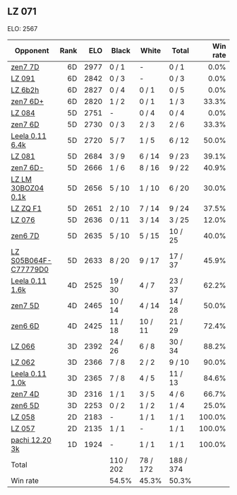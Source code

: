 ## LZ 071 ##

ELO: 2567

Opponent | Rank | ELO | Black | White | Total | Win rate
---------|-----:|----:|-------|-------|-------|-------:
[zen7 7D](zen7%207D.md) | 6D | 2977 | 0 / 1 | - | 0 / 1 | 0.0%
[LZ 091](LZ%20091.md) | 6D | 2842 | 0 / 3 | - | 0 / 3 | 0.0%
[LZ 6b2h](LZ%206b2h.md) | 6D | 2827 | 0 / 4 | 0 / 1 | 0 / 5 | 0.0%
[zen7 6D+](zen7%206D+.md) | 6D | 2820 | 1 / 2 | 0 / 1 | 1 / 3 | 33.3%
[LZ 084](LZ%20084.md) | 5D | 2751 | - | 0 / 4 | 0 / 4 | 0.0%
[zen7 6D](zen7%206D.md) | 5D | 2730 | 0 / 3 | 2 / 3 | 2 / 6 | 33.3%
[Leela 0.11 6.4k](Leela%200.11%206.4k.md) | 5D | 2720 | 5 / 7 | 1 / 5 | 6 / 12 | 50.0%
[LZ 081](LZ%20081.md) | 5D | 2684 | 3 / 9 | 6 / 14 | 9 / 23 | 39.1%
[zen7 6D-](zen7%206D-.md) | 5D | 2666 | 1 / 6 | 8 / 16 | 9 / 22 | 40.9%
[LZ LM 30BOZ04 0.1k](LZ%20LM%2030BOZ04%200.1k.md) | 5D | 2656 | 5 / 10 | 1 / 10 | 6 / 20 | 30.0%
[LZ ZQ F1](LZ%20ZQ%20F1.md) | 5D | 2651 | 2 / 10 | 7 / 14 | 9 / 24 | 37.5%
[LZ 076](LZ%20076.md) | 5D | 2636 | 0 / 11 | 3 / 14 | 3 / 25 | 12.0%
[zen6 7D](zen6%207D.md) | 5D | 2635 | 5 / 10 | 5 / 15 | 10 / 25 | 40.0%
[LZ S05B064F-C77779D0](LZ%20S05B064F-C77779D0.md) | 5D | 2633 | 8 / 20 | 9 / 17 | 17 / 37 | 45.9%
[Leela 0.11 1.6k](Leela%200.11%201.6k.md) | 4D | 2525 | 19 / 30 | 4 / 7 | 23 / 37 | 62.2%
[zen7 5D](zen7%205D.md) | 4D | 2465 | 10 / 14 | 4 / 14 | 14 / 28 | 50.0%
[zen6 6D](zen6%206D.md) | 4D | 2425 | 11 / 18 | 10 / 11 | 21 / 29 | 72.4%
[LZ 066](LZ%20066.md) | 3D | 2392 | 24 / 26 | 6 / 8 | 30 / 34 | 88.2%
[LZ 062](LZ%20062.md) | 3D | 2366 | 7 / 8 | 2 / 2 | 9 / 10 | 90.0%
[Leela 0.11 1.0k](Leela%200.11%201.0k.md) | 3D | 2365 | 7 / 8 | 4 / 5 | 11 / 13 | 84.6%
[zen7 4D](zen7%204D.md) | 3D | 2316 | 1 / 1 | 3 / 5 | 4 / 6 | 66.7%
[zen6 5D](zen6%205D.md) | 3D | 2253 | 0 / 2 | 1 / 2 | 1 / 4 | 25.0%
[LZ 058](LZ%20058.md) | 2D | 2183 | - | 1 / 1 | 1 / 1 | 100.0%
[LZ 057](LZ%20057.md) | 2D | 2135 | 1 / 1 | - | 1 / 1 | 100.0%
[pachi 12.20 3k](pachi%2012.20%203k.md) | 1D | 1924 | - | 1 / 1 | 1 / 1 | 100.0%
Total | | | 110 / 202 | 78 / 172 | 188 / 374 | 
Win rate| | | 54.5% | 45.3% | 50.3% | 
